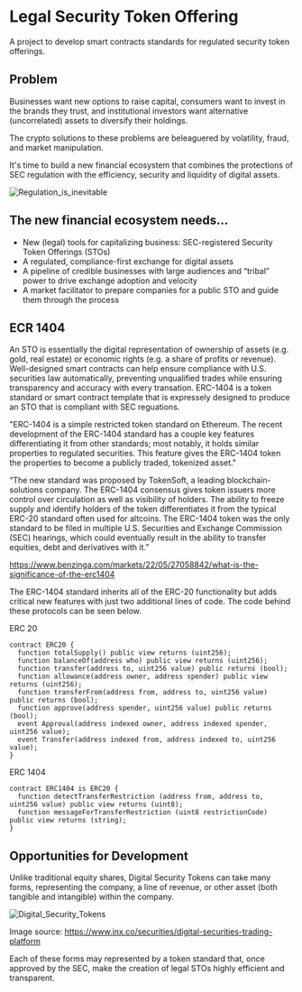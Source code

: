 # Legal Security Token Offering
A project to develop smart contracts standards for regulated security token offerings.

## Problem

Businesses want new options to raise capital, consumers want to invest in the brands they trust, and institutional investors want alternative (uncorrelated) assets to diversify their holdings.

The crypto solutions to these problems are beleaguered by volatility, fraud, and market manipulation.

It's time to build a new financial ecosystem that combines the protections of SEC regulation with the efficiency, security and liquidity of digital assets.

![Regulation_is_inevitable](https://user-images.githubusercontent.com/94941017/168478549-2edbe604-4bf7-4c07-9607-1172dc89dff0.png)

## The new financial ecosystem needs...

* New (legal) tools for capitalizing business: SEC-registered Security Token Offerings (STOs)
* A regulated, compliance-first exchange for digital assets
* A pipeline of credible businesses with large audiences and “tribal” power to drive exchange adoption and velocity
* A market facilitator to prepare companies for a public STO and guide them through the process

## ECR 1404

An STO is essentially the digital representation of ownership of assets (e.g. gold, real estate) or economic rights (e.g. a share of profits or revenue). Well-designed smart contracts can help ensure compliance with U.S. securities law automatically, preventing unqualified trades while ensuring transparency and accuracy with every transation. ERC-1404 is a token standard or smart contract template that is expressely designed to produce an STO that is compliant with SEC reguations.

"ERC-1404 is a simple restricted token standard on Ethereum. The recent development of the ERC-1404 standard has a couple key features differentiating it from other standards; most notably, it holds similar properties to regulated securities. This feature gives the ERC-1404 token the properties to become a publicly traded, tokenized asset."

“The new standard was proposed by TokenSoft, a leading blockchain-solutions company. The ERC-1404 consensus gives token issuers more control over circulation as well as visibility of holders. The ability to freeze supply and identify holders of the token differentiates it from the typical ERC-20 standard often used for altcoins. The ERC-1404 token was the only standard to be filed in multiple U.S. Securities and Exchange Commission (SEC) hearings, which could eventually result in the ability to transfer equities, debt and derivatives with it.”

https://www.benzinga.com/markets/22/05/27058842/what-is-the-significance-of-the-erc1404

The ERC-1404 standard inherits all of the ERC-20 functionality but adds critical new features with just two additional lines of code. The code behind these protocols can be seen below.

ERC 20
```
contract ERC20 {
  function totalSupply() public view returns (uint256);
  function balanceOf(address who) public view returns (uint256);
  function transfer(address to, uint256 value) public returns (bool);
  function allowance(address owner, address spender) public view returns (uint256);
  function transferFrom(address from, address to, uint256 value) public returns (bool);
  function approve(address spender, uint256 value) public returns (bool);
  event Approval(address indexed owner, address indexed spender, uint256 value);
  event Transfer(address indexed from, address indexed to, uint256 value);
}
```
ERC 1404

```
contract ERC1404 is ERC20 {
  function detectTransferRestriction (address from, address to, uint256 value) public view returns (uint8);
  function messageForTransferRestriction (uint8 restrictionCode) public view returns (string);
}
```

## Opportunities for Development

Unlike traditional equity shares, Digital Security Tokens can take many forms, representing the company, a line of revenue, or other asset (both tangible and intangible) within the company. 

![Digital_Security_Tokens](https://user-images.githubusercontent.com/94941017/168495826-ae5b55c2-5101-4ea4-b0e7-969f30fb5f4a.png)

Image source: https://www.inx.co/securities/digital-securities-trading-platform

Each of these forms may represented by a token standard that, once approved by the SEC, make the creation of legal STOs highly efficient and transparent. 


